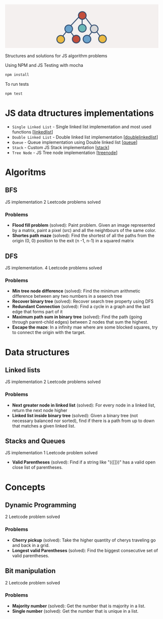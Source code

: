 ![JavaScript structures](assets/logo.png)

Structures and solutions for JS algorithm problems

Using NPM and JS
Testing with mocha

```bash
npm install
```

To run tests
```bash
npm test
```

# JS data dtructures implementations
- `Single Linked List` - Single linked list implementation and most used functions [[linkedlist](https://github.com/sebastianfdez/js-problems/blob/master/src/shared/single-linked-list.js)]
- `Double Linked List` - Double linked list implementation [[doublelinkedlist](https://github.com/sebastianfdez/js-problems/blob/master/src/shared/double-linked-list.js)]
- `Queue` - Queue implementation using Double linked list [[queue](https://github.com/sebastianfdez/js-problems/blob/master/src/shared/queue.js)]
- `Stack` - Custom JS Stack implementation [[stack](https://github.com/sebastianfdez/js-problems/blob/master/src/shared/stack.js)]
- `Tree Node` - JS Tree node implementation [[treenode](https://github.com/sebastianfdez/js-problems/blob/master/src/shared/tree-node.js)]


# Algoritms
## BFS
JS implementation
2 Leetcode problems solved
### Problems
- **Flood fill problem** (solved): Paint problem. Given an image represented by a matrix, paint a pixel (src) and all the neightbours of the same color.
- **Shortes path maze** (solved): Find the shortest of all the paths from the origin (0, 0) position to the exit (n -1, n-1) in a squared matrix

## DFS
JS implementation.
4 Leetcode problems solved
### Problems
- **Min tree node difference** (solved): Find the minimum arithmetic difference between any two numbers in a seaerch tree
- **Recover binary tree** (solved): Recover search tree property using DFS
- **Redundant Connection** (solved): Find a cycle in a graph and the last edge that forms part of it 
- **Maximum path sum in binary tree** (solved): Find the path (going through parent-child edges) between 2 nodes that sum the highest.
- **Escape the maze**: In a infinity mae where are some blocked squares, try to connect the origin with the target.

# Data structures
## Linked lists
JS implementation
2 Leetcode problems solved
### Problems
- **Next greater node in linked list** (solved): For every node in a linked list, return the next node higher
- **Linked list inside binary tree** (solved): Given a binary tree (not necessary balanced nor sorted), find if there is a path from up to down that matches a given linked list.

## Stacks and Queues
JS implementation
1 Leetcode problem solved
- **Valid Parentheses** (solved): Find if a string like "({[]})" has a valid open close list of parentheses.

# Concepts
## Dynamic Programming
2 Leetcode problem solved
### Problems
- **Cherry pickup** (solved): Take the higher quantity of cherys traveling go and back in a grid.
- **Longest valid Parentheses** (solved): Find the biggest consecutive set of valid parentheses.

## Bit manipulation
2 Leetcode problem solved
### Problems
- **Majority number** (solved): Get the number that is majority in a list.
- **Single number** (solved): Get the number that is unique in a list.
